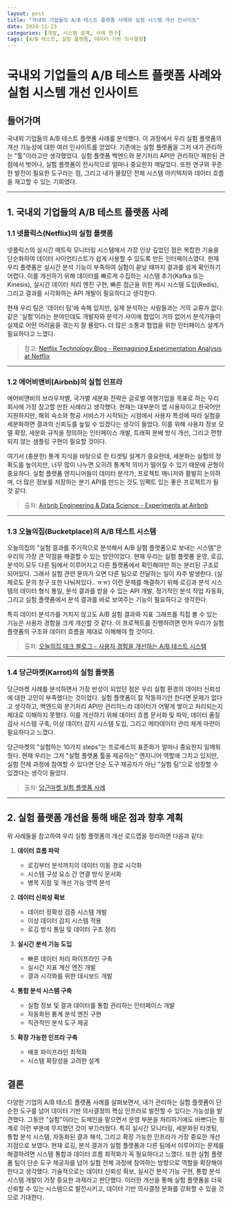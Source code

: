 ```yaml
---
layout: post
title: "국내외 기업들의 A/B 테스트 플랫폼 사례와 실험 시스템 개선 인사이트"
date: 2024-11-23
categories: [개발, 시스템 설계, 사례 연구]
tags: [A/B 테스트, 실험 플랫폼, 데이터 기반 의사결정]
---
```


# 국내외 기업들의 A/B 테스트 플랫폼 사례와 실험 시스템 개선 인사이트

## 들어가며

국내외 기업들의 A/B 테스트 플랫폼 사례를 분석했다. 이 과정에서 우리 실험 플랫폼의 개선 가능성에 대한 여러 인사이트를 얻었다. 기존에는 실험 플랫폼을 그저 내가 관리하는 "툴"이라고만 생각했었다. 실험 플랫폼 백엔드와 분기처리 API만 관리하던 제한된 관점에서 벗어나, 실험 플랫폼이 전사적으로 얼마나 중요한지 깨달았다. 또한 연구와 꾸준한 발전이 필요한 도구라는 점, 그리고 내가 몰랐던 전체 시스템 아키텍처와 데이터 흐름을 재고할 수 있는 기회였다.

---

## 1. 국내외 기업들의 A/B 테스트 플랫폼 사례

### 1.1 넷플릭스(Netflix)의 실험 플랫폼

넷플릭스의 실시간 메트릭 모니터링 시스템에서 가장 인상 깊었던 점은 복잡한 기술을 단순화하여 데이터 사이언티스트가 쉽게 사용할 수 있도록 만든 인터페이스였다. 현재 우리 플랫폼은 실시간 분석 기능이 부족하여 실험이 끝날 때까지 결과를 쉽게 확인하기 어렵다. 이를 개선하기 위해 데이터를 빠르게 수집하는 시스템 추가(Kafka 또는 Kinesis), 실시간 데이터 처리 엔진 구현, 빠른 접근을 위한 캐시 시스템 도입(Redis), 그리고 결과를 시각화하는 API 개발이 필요하다고 생각한다.

현재 우리 팀은 '데이터 팀'에 속해 있지만, 실제 분석하는 사람들과는 거의 교류가 없다. 같은 '실험'이라는 분야인데도 개발자와 분석가 사이에 협업이 거의 없어서 분석가들이 실제로 어떤 어려움을 겪는지 잘 몰랐다. 더 많은 소통과 협업을 위한 인터페이스 설계가 필요하다고 느꼈다.

> 참고: [Netflix Technology Blog - Reimagining Experimentation Analysis at Netflix](https://netflixtechblog.com/reimagining-experimentation-analysis-at-netflix-71356393af21)

---

### 1.2 에어비앤비(Airbnb)의 실험 인프라

에어비앤비의 브라우저별, 국가별 세분화 전략은 글로벌 여행기업을 목표로 하는 우리 회사에 가장 참고할 만한 사례라고 생각했다. 현재는 대부분이 앱 사용자이고 한국어만 지원하지만, 해외 숙소와 항공 서비스가 시작되는 시점에서 사용자 특성에 따라 실험을 세분화하면 결과의 신뢰도를 높일 수 있겠다는 생각이 들었다. 이를 위해 사용자 정보 모델 확장, 세분화 규칙을 정의하는 인터페이스 개발, 트래픽 분배 방식 개선, 그리고 편향되지 않는 샘플링 구현이 필요할 것이다.

여기서 (충분한) 통계 지식을 바탕으로 한 타겟팅 설계가 중요한데, 세분화는 실험의 정확도를 높이지만, 너무 많이 나누면 오히려 통계적 의미가 떨어질 수 있기 때문에 균형이 중요하다. 실험 플랫폼 엔지니어들이 데이터 분석가, 프로젝트 매니저와 활발히 논의하며, 더 많은 정보를 저장하는 분기 API를 만드는 것도 임팩트 있는 좋은 프로젝트가 될 것 같다.

> 출처: [Airbnb Engineering & Data Science - Experiments at Airbnb](http://nerds.airbnb.com/experiments-at-airbnb/)

---

### 1.3 오늘의집(Bucketplace)의 A/B 테스트 시스템

오늘의집의 "실험 결과를 주기적으로 분석해서 A/B 실험 플랫폼으로 보내는 시스템"은 우리의 가장 큰 약점을 해결할 수 있는 방안이었다. 현재 우리는 실험 플랫폼 운영, 로깅, 분석이 모두 다른 팀에서 이루어지고 다른 플랫폼에서 확인해야만 하는 분리된 구조로 되어있다. 그래서 실험 관련 문의가 오면 다른 팀으로 전달하는 일이 자주 발생한다. (실제로도 문의 창구 또한 나눠져있다.. ㅠㅠ) 이런 문제를 해결하기 위해 로깅과 분석 시스템의 데이터 형식 통일, 분석 결과를 받을 수 있는 API 개발, 정기적인 분석 작업 자동화, 그리고 실험 플랫폼에서 분석 결과를 바로 보여주는 기능이 필요하다고 생각한다.

특히 데이터 분석가를 거치지 않고도 A/B 실험 결과와 지표 그래프를 직접 볼 수 있는 기능은 사용자 경험을 크게 개선할 것 같다. 이 프로젝트를 진행하려면 먼저 우리가 실험 플랫폼의 구조와 데이터 흐름을 제대로 이해해야 할 것이다.

> 출처: [오늘의집 테크 블로그 - 사용자 경험을 개선하는 A/B 테스트 시스템](https://www.bucketplace.com/post/2021-10-29-%EC%98%A4%EB%8A%98%EC%9D%98%EC%A7%91-a-b-%EC%8B%A4%ED%97%98-%ED%94%8C%EB%9E%AB%ED%8F%BC-%EA%B5%AC%EC%B6%95%EA%B8%B0/)

---

### 1.4 당근마켓(Karrot)의 실험 플랫폼

당근마켓 사례를 분석하면서 가장 반성이 되었던 점은 우리 실험 환경의 데이터 신뢰성에 대한 고민이 부족했다는 것이었다. 실험 플랫폼이 잘 작동하기만 한다면 문제가 없다고 생각하고, 백엔드와 분기처리 API만 관리하느라 데이터가 어떻게 쌓이고 처리되는지 제대로 이해하지 못했다. 이를 개선하기 위해 데이터 흐름 문서화 및 파악, 데이터 품질 검사 시스템 구축, 이상 데이터 감지 시스템 도입, 그리고 메타데이터 관리 체계 마련이 필요하다고 느꼈다.

당근마켓의 "실험하는 10가지 steps"는 프로세스의 표준화가 얼마나 중요한지 일깨워줬다. 현재 우리는 그저 "실험 플랫폼 툴을 제공하는" 엔지니어 역할에 그치고 있지만, 실험 전체 과정에 참여할 수 있다면 단순 도구 제공자가 아닌 "실험 팀"으로 성장할 수 있겠다는 생각이 들었다.

> 출처: [당근마켓 실험 플랫폼 사례](https://medium.com/daangn/100-%ED%8C%80%EC%9B%90%EC%9D%98-%EC%9D%98%EC%82%AC%EA%B2%B0%EC%A0%95%EC%97%90-%EC%98%81%ED%96%A5%EC%9D%84-%EC%A3%BC%EB%8A%94-data-scientist-decision-5c939e8a3ea9)

---

## 2. 실험 플랫폼 개선을 통해 배운 점과 향후 계획

위 사례들을 참고하여 우리 실험 플랫폼의 개선 로드맵을 정리하면 다음과 같다:

1. **데이터 흐름 파악**
   - 로깅부터 분석까지의 데이터 이동 경로 시각화
   - 시스템 구성 요소 간 연결 방식 문서화
   - 병목 지점 및 개선 가능 영역 분석

2. **데이터 신뢰성 확보**
   - 데이터 정확성 검증 시스템 개발
   - 이상 데이터 감지 시스템 적용
   - 로깅 방식 통일 및 데이터 구조 정리

3. **실시간 분석 기능 도입**
   - 빠른 데이터 처리 파이프라인 구축
   - 실시간 지표 계산 엔진 개발
   - 결과 시각화를 위한 대시보드 개발

4. **통합 분석 시스템 구축**
   - 실험 정보 및 결과 데이터를 통합 관리하는 인터페이스 개발
   - 자동화된 통계 분석 엔진 구현
   - 직관적인 분석 도구 제공

5. **확장 가능한 인프라 구축**
   - 배포 파이프라인 최적화
   - 시스템 확장성을 고려한 설계

## 결론

다양한 기업의 A/B 테스트 플랫폼 사례를 살펴보면서, 내가 관리하는 실험 플랫폼이 단순한 도구를 넘어 데이터 기반 의사결정의 핵심 인프라로 발전할 수 있다는 가능성을 발견했다. 그동안 "실험"이라는 도메인을 맡으면서 운영 부분을 처리하기에도 바쁘다는 핑계로 이런 부분에 무지했던 것이 부끄러웠다. 특히 실시간 모니터링, 세분화된 타겟팅, 통합 분석 시스템, 자동화된 결과 해석, 그리고 확장 가능한 인프라가 가장 중요한 개선 지점으로 보였다.
현재 로깅, 분석 결과가 실험 플랫폼과 다른 팀에서 이루어지는 문제를 해결하려면 시스템 통합과 데이터 흐름 최적화가 꼭 필요하다고 느꼈다. 또한 실험 플랫폼 팀이 단순 도구 제공자를 넘어 실험 전체 과정에 참여하는 방향으로 역할을 확장해야 한다고 생각했다.
기술적으로는 데이터 신뢰성 확보, 실시간 분석 기능 구현, 통합 분석 시스템 개발이 가장 중요한 과제라고 판단했다. 이러한 개선을 통해 실험 플랫폼을 더욱 신뢰할 수 있는 시스템으로 발전시키고, 데이터 기반 의사결정 문화를 강화할 수 있을 것으로 기대한다.
